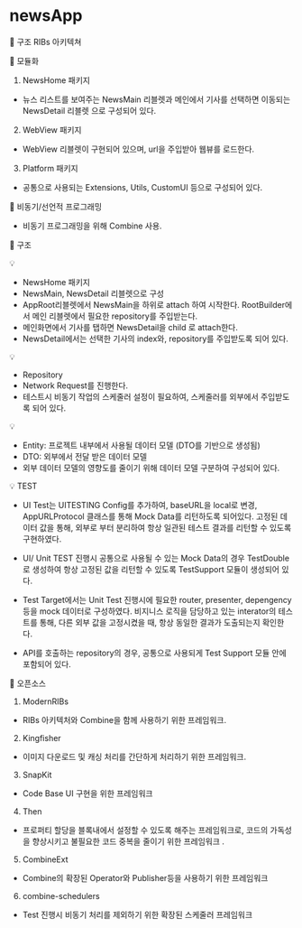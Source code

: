 # newsApp
🍏 구조
RIBs 아키텍쳐 

🍏 모듈화 
1. NewsHome 패키지 
- 뉴스 리스트를 보여주는 NewsMain 리블렛과
메인에서 기사를 선택하면 이동되는 NewsDetail 리블렛
으로 구성되어 있다.

2. WebView 패키지
- WebView 리블렛이 구현되어 있으며, url을 주입받아 웹뷰를 로드한다. 

3. Platform 패키지
- 공통으로 사용되는 Extensions, Utils, CustomUI 등으로 구성되어 있다.   


🍏 비동기/선언적 프로그래밍
- 비동기 프로그래밍을 위해 Combine 사용. 

 
🍏 구조 

💡 
- NewsHome 패키지 
- NewsMain, NewsDetail 리블렛으로 구성
- AppRoot리블렛에서 NewsMain을 하위로 attach 하여 시작한다. RootBuilder에서 메인 리블렛에서 필요한 repository를 주입받는다. 
- 메인화면에서 기사를 탭하면 NewsDetail을 child 로 attach한다. 
- NewsDetail에서는 선택한 기사의 index와, repository를 주입받도록 되어 있다. 


💡 
- Repository
- Network Request를 진행한다. 
- 테스트시 비동기 작업의 스케줄러 설정이 필요하여, 스케줄러를 외부에서 주입받도록 되어 있다. 


💡 
- Entity: 프로젝트 내부에서 사용될 데이터 모델 (DTO를 기반으로 생성됨)
- DTO: 외부에서 전달 받은 데이터 모델
- 외부 데이터 모델의 영향도를 줄이기 위해 데이터 모델 구분하여 구성되어 있다. 


💡 TEST
- UI Test는 UITESTING Config를 추가하여, baseURL을 local로 변경,
AppURLProtocol 클래스를 통해 Mock Data를 리턴하도록 되어있다. 
고정된 데이터 값을 통해, 외부로 부터 분리하여 항상 일관된 테스트 결과를 리턴할 수 있도록 구현하였다. 

- UI/ Unit TEST 진행시 공통으로 사용될 수 있는 Mock Data의 경우 TestDouble로 생성하여 항상 고정된 값을 리턴할 수 있도록 TestSupport 모듈이 생성되어 있다. 
- Test Target에서는 Unit Test 진행시에 필요한 router, presenter, depengency 등을 mock 데이터로 구성하였다. 비지니스 로직을 담당하고 있는 interator의 테스트를 통해, 다른 외부 값을 고정시켰을 때, 항상 동일한 결과가 도출되는지 확인한다. 
- API를 호출하는 repository의 경우, 공통으로 사용되게 Test Support 모듈 안에 포함되어 있다. 

🍏 오픈소스 
1. ModernRIBs
- RIBs 아키텍처와 Combine을 함께 사용하기 위한 프레임워크. 
2. Kingfisher
- 이미지 다운로드 및 캐싱 처리를 간단하게 처리하기 위한 프레임워크. 
3. SnapKit
- Code Base UI 구현을 위한 프레임워크  
4. Then
- 프로퍼티 할당을 블록내에서 설정할 수 있도록 해주는 프레임워크로, 코드의 가독성을 향상시키고 불필요한 코드 중복을 줄이기 위한 프레임워크 .
5. CombineExt
- Combine의 확장된 Operator와 Publisher등을 사용하기 위한 프레임워크
6. combine-schedulers
- Test 진행시 비동기 처리를 제외하기 위한 확장된 스케줄러 프레임워크 



